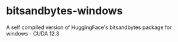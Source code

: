 # bitsandbytes-windows
A self compiled version of HuggingFace's bitsandbytes package for windows - CUDA 12.3
